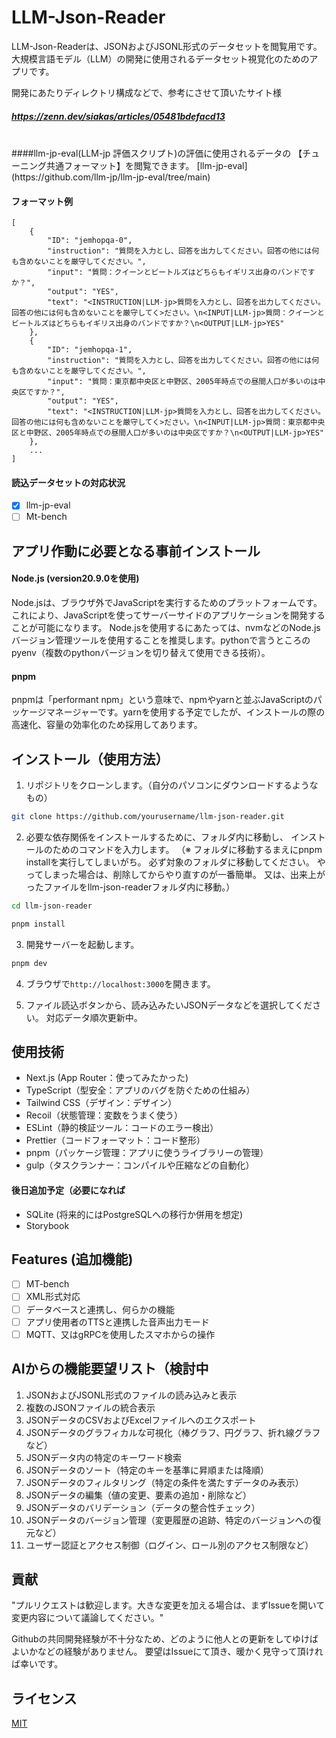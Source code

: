 # LLM-Json-Reader

LLM-Json-Readerは、JSONおよびJSONL形式のデータセットを閲覧用です。
大規模言語モデル（LLM）の開発に使用されるデータセット視覚化のためのアプリです。

開発にあたりディレクトリ構成などで、参考にさせて頂いたサイト様
##### https://zenn.dev/siakas/articles/05481bdefacd13

<br />
####llm-jp-eval(LLM-jp 評価スクリプト)の評価に使用されるデータの
【チューニング共通フォーマット】を閲覧できます。
[llm-jp-eval](https://github.com/llm-jp/llm-jp-eval/tree/main)

#### フォーマット例
```
[
    {
        "ID": "jemhopqa-0",
        "instruction": "質問を入力とし、回答を出力してください。回答の他には何も含めないことを厳守してください。",
        "input": "質問：クイーンとビートルズはどちらもイギリス出身のバンドですか？",
        "output": "YES",
        "text": "<INSTRUCTION|LLM-jp>質問を入力とし、回答を出力してください。回答の他には何も含めないことを厳守してく>ださい。\n<INPUT|LLM-jp>質問：クイーンとビートルズはどちらもイギリス出身のバンドですか？\n<OUTPUT|LLM-jp>YES"
    },
    {
        "ID": "jemhopqa-1",
        "instruction": "質問を入力とし、回答を出力してください。回答の他には何も含めないことを厳守してください。",
        "input": "質問：東京都中央区と中野区、2005年時点での昼間人口が多いのは中央区ですか？",
        "output": "YES",
        "text": "<INSTRUCTION|LLM-jp>質問を入力とし、回答を出力してください。回答の他には何も含めないことを厳守してく>ださい。\n<INPUT|LLM-jp>質問：東京都中央区と中野区、2005年時点での昼間人口が多いのは中央区ですか？\n<OUTPUT|LLM-jp>YES"
    },
    ...
]

```

#### 読込データセットの対応状況

- [x] llm-jp-eval
- [ ] Mt-bench

## アプリ作動に必要となる事前インストール
#### Node.js (version20.9.0を使用)
Node.jsは、ブラウザ外でJavaScriptを実行するためのプラットフォームです。これにより、JavaScriptを使ってサーバーサイドのアプリケーションを開発することが可能になります。
Node.jsを使用するにあたっては、nvmなどのNode.jsバージョン管理ツールを使用することを推奨します。pythonで言うところのpyenv（複数のpythonバージョンを切り替えて使用できる技術）。

#### pnpm
pnpmは「performant npm」という意味で、npmやyarnと並ぶJavaScriptのパッケージマネージャーです。yarnを使用する予定でしたが、インストールの際の高速化、容量の効率化のため採用してあります。

## インストール（使用方法）

1. リポジトリをクローンします。（自分のパソコンにダウンロードするようなもの）

```bash
git clone https://github.com/yourusername/llm-json-reader.git
```

2. 必要な依存関係をインストールするために、フォルダ内に移動し、
   インストールのためのコマンドを入力します。
   （※ フォルダに移動するまえにpnpm installを実行してしまいがち。
   必ず対象のフォルダに移動してください。
   やってしまった場合は、削除してからやり直すのが一番簡単。
   又は、出来上がったファイルをllm-json-readerフォルダ内に移動。）

```bash
cd llm-json-reader
```
```bash
pnpm install
```

3. 開発サーバーを起動します。

```bash
pnpm dev
```

4. ブラウザで`http://localhost:3000`を開きます。
   <br />

5. ファイル読込ボタンから、読み込みたいJSONデータなどを選択してください。
対応データ順次更新中。

## 使用技術

- Next.js (App Router：使ってみたかった)
- TypeScript（型安全：アプリのバグを防ぐための仕組み）
- Tailwind CSS（デザイン：デザイン）
- Recoil（状態管理：変数をうまく使う）
- ESLint（静的検証ツール：コードのエラー検出）
- Prettier（コードフォーマット：コード整形）
- pnpm（パッケージ管理：アプリに使うライブラリーの管理）
- gulp（タスクランナー：コンパイルや圧縮などの自動化）

#### 後日追加予定（必要になれば

- SQLite (将来的にはPostgreSQLへの移行か併用を想定)
- Storybook

## Features (追加機能)

- [ ] MT-bench
- [ ] XML形式対応
- [ ] データベースと連携し、何らかの機能
- [ ] アプリ使用者のTTSと連携した音声出力モード
- [ ] MQTT、又はgRPCを使用したスマホからの操作

## AIからの機能要望リスト（検討中

1. JSONおよびJSONL形式のファイルの読み込みと表示
2. 複数のJSONファイルの統合表示
3. JSONデータのCSVおよびExcelファイルへのエクスポート
4. JSONデータのグラフィカルな可視化（棒グラフ、円グラフ、折れ線グラフなど）
5. JSONデータ内の特定のキーワード検索
6. JSONデータのソート（特定のキーを基準に昇順または降順）
7. JSONデータのフィルタリング（特定の条件を満たすデータのみ表示）
8. JSONデータの編集（値の変更、要素の追加・削除など）
9. JSONデータのバリデーション（データの整合性チェック）
10. JSONデータのバージョン管理（変更履歴の追跡、特定のバージョンへの復元など）
11. ユーザー認証とアクセス制御（ログイン、ロール別のアクセス制限など）

## 貢献

"プルリクエストは歓迎します。大きな変更を加える場合は、まずIssueを開いて変更内容について議論してください。"

Githubの共同開発経験が不十分なため、どのように他人との更新をしてゆけばよいかなどの経験がありません。
要望はIssueにて頂き、暖かく見守って頂ければ幸いです。

## ライセンス

[MIT](https://choosealicense.com/licenses/mit/)
